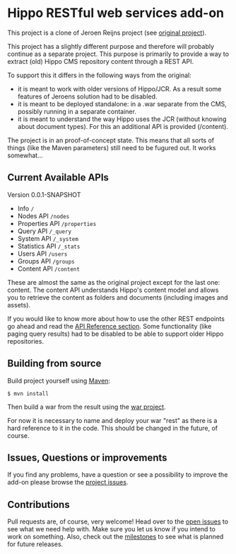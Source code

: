 # Hippo RESTful web services add-on

This project is a clone of Jeroen Reijns project (see [original project](https://github.com/jreijn/hippo-addon-restful-webservices)). 

This project has a slightly different purpose and therefore will probably continue as a separate project.
This purpose is primarily to provide a way to extract (old) Hippo CMS repository content through a REST API.

To support this it differs in the following ways from the original:

+ it is meant to work with older versions of Hippo/JCR. As a result some features of Jeroens solution had to be disabled.
+ it is meant to be deployed standalone: in a .war separate from the CMS, possibly running in a separate container.
+ it is meant to understand the way Hippo uses the JCR (without knowing about document types). For this an additional API is provided (/content).

The project is in an proof-of-concept state. This means that all sorts of things (like the Maven parameters) still need to be fugured out.
It works somewhat... 

## Current Available APIs

Version 0.0.1-SNAPSHOT
+ Info ```/```
+ Nodes API ```/nodes```
+ Properties API ```/properties```
+ Query API ```/_query```
+ System API ```/_system```
+ Statistics API ```/_stats```
+ Users API ```/users```
+ Groups API ```/groups```
+ Content API ```/content```

These are almost the same as the original project except for the last one: content. 
The content API understands Hippo's content model and allows you to retrieve the content as folders and documents (including images and assets). 

If you would like to know more about how to use the other REST endpoints go ahead and read the [API Reference section](https://github.com/jreijn/hippo-addon-restful-webservices/wiki/API-Reference).
Some functionality (like paging query results) had to be disabled to be able to support older Hippo repositories.

## <a name="source"></a>Building from source

Build project yourself using [Maven](http://maven.apache.org): 

``` console
$ mvn install
```

Then build a war from the result using the [war project](https://github.com/rvdbdvr/hippo-addon-restful-webservices-war).

For now it is necessary to name and deploy your war "rest" as there is a hard reference to it in the code.
This should be changed in the future, of course.


## Issues, Questions or improvements

If you find any problems, have a question or see a possibility to improve the add-on please browse the [project issues](https://github.com/rvdbdvr/hippo-addon-restful-webservices/issues).

## Contributions

Pull requests are, of course, very welcome! Head over to the [open issues](https://github.com/rvdbdvr/hippo-addon-restful-webservices/issues) to see what we need help with. Make sure you let us know if you intend to work on something. Also, check out the [milestones](https://github.com/rvdbdvr/hippo-addon-restful-webservices/issues/milestones) to see what is planned for future releases.
